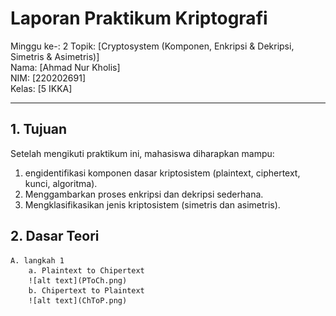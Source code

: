 # Laporan Praktikum Kriptografi
Minggu ke-: 2
Topik: [Cryptosystem (Komponen, Enkripsi & Dekripsi, Simetris & Asimetris)]  
Nama: [Ahmad Nur Kholis]  
NIM: [220202691]  
Kelas: [5 IKKA]  

---

## 1. Tujuan
Setelah mengikuti praktikum ini, mahasiswa diharapkan mampu:

1. engidentifikasi komponen dasar kriptosistem (plaintext, ciphertext, kunci, algoritma).
2. Menggambarkan proses enkripsi dan dekripsi sederhana.
3. Mengklasifikasikan jenis kriptosistem (simetris dan asimetris).

## 2. Dasar Teori
    A. langkah 1
        a. Plaintext to Chipertext
        ![alt text](PToCh.png)
        b. Chipertext to Plaintext
        ![alt text](ChToP.png)